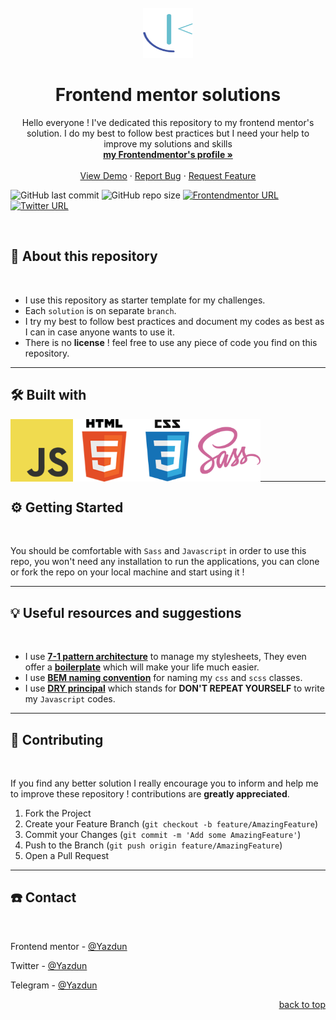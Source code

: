 <div id="top"></div>

<!-- PROJECT LOGO -->
<br />
<div align="center">
  <a href="https://www.frontendmentor.io/profile/Yazdun">
    <img src="./images/README/frontend-mentor-seeklogo.com.svg" alt="Logo" width="80" height="80">
  </a>

<h1 align="center">Frontend mentor solutions</h1>

  <p align="center">
    Hello everyone ! I've dedicated this repository to my frontend mentor's solution. I do my best to follow best practices but I need your help to improve my solutions and skills 
    <br />
    <a href="https://www.frontendmentor.io/profile/Yazdun"><strong>my Frontendmentor's profile »</strong></a>
    <br />
    <br />
    <a href="https://yazdun.github.io/frontend_mentor/">View Demo</a>
    ·
    <a href="https://github.com/Yazdun/frontend_mentor/issues">Report Bug</a>
    ·
    <a href="https://github.com/Yazdun/frontend_mentor/issues">Request Feature</a>
  </p>
</div>

![GitHub last commit](https://img.shields.io/github/last-commit/Yazdun/frontend_mentor?label=last%20commit%20to%20main&logo=git&logoColor=white&style=for-the-badge)
![GitHub repo size](https://img.shields.io/github/repo-size/yazdun/frontend_mentor?color=violet&label=size&logo=github&style=for-the-badge)
[![Frontendmentor URL](https://img.shields.io/twitter/url?color=%234cc9f0&label=frontend%20mentor&logo=frontendmentor&style=for-the-badge&url=https%3A%2F%2Fwww.frontendmentor.io%2Fprofile%2FYazdun)](https://www.frontendmentor.io/profile/Yazdun)
[![Twitter URL](https://img.shields.io/twitter/url?color=critical&label=codewars&logo=codewars&style=for-the-badge&url=https%3A%2F%2Fwww.codewars.com%2Fusers%2FYazdun)](https://www.codewars.com/users/Yazdun)


<br/>


## 📕 About this repository

<br/>

- I use this repository as starter template for my challenges.
- Each `solution` is on separate `branch`.
- I try my best to follow best practices and document my codes as best as I can in case anyone wants to use it.
- There is no **license** ! feel free to use any piece of code you find on this repository.



---



## 🛠 Built with
<img align="left" alt="JavaScript" width="100" src="https://raw.githubusercontent.com/github/explore/80688e429a7d4ef2fca1e82350fe8e3517d3494d/topics/javascript/javascript.png" />
<img align="left" alt="HTML5" width="100" src="https://raw.githubusercontent.com/github/explore/80688e429a7d4ef2fca1e82350fe8e3517d3494d/topics/html/html.png" />
<img align="left" alt="CSS3" width="100" src="https://raw.githubusercontent.com/github/explore/80688e429a7d4ef2fca1e82350fe8e3517d3494d/topics/css/css.png" />
<img align="left" alt="Sass" width="100" src="https://raw.githubusercontent.com/github/explore/80688e429a7d4ef2fca1e82350fe8e3517d3494d/topics/sass/sass.png" />

<br/>
<br/>

<br/>
<br/>

<br/>


---

## ⚙️ Getting Started

<br/>

You should be comfortable with `Sass` and `Javascript` in order to use this repo, you won't need any installation to run the applications, you can clone or fork the repo on your local machine and start using it !

---



## 💡 Useful resources and suggestions

<br/>

- I use [**7-1 pattern architecture**](https://sass-guidelin.es/#architecture) to manage my stylesheets, They even offer a [**boilerplate**](https://github.com/KittyGiraudel/sass-boilerplate) which will make your life much easier.
- I use [**BEM naming convention**](http://getbem.com/introduction/) for naming my `css` and `scss` classes.
- I use [**DRY principal**](https://codinglead.co/javascript/what-is-DRY-code) which stands for **DON'T REPEAT YOURSELF** to write my `Javascript` codes.



---



## 🤝 Contributing

<br/>

If you find any better solution I really encourage you to inform and help me to improve these repository ! contributions are **greatly appreciated**.

1. Fork the Project
2. Create your Feature Branch (`git checkout -b feature/AmazingFeature`)
3. Commit your Changes (`git commit -m 'Add some AmazingFeature'`)
4. Push to the Branch (`git push origin feature/AmazingFeature`)
5. Open a Pull Request



---

## ☎️ Contact

<br/>

Frontend mentor - [@Yazdun](https://www.frontendmentor.io/profile/Yazdun)

Twitter - [@Yazdun](https://twitter.com/Yazdun) 

Telegram - [@Yazdun](https://t.me/Yazdun) 

<p align="right"><a href="#top">back to top</a></p>



